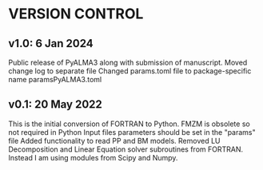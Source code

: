 # VERSION CONTROL

## v1.0: 6 Jan 2024

Public release of PyALMA3 along with submission of manuscript.
Moved change log to separate file
Changed params.toml file to package-specific name paramsPyALMA3.toml

## v0.1: 20 May 2022

This is the initial conversion of FORTRAN to Python.
FMZM is obsolete so not required in Python Input files
parameters should be set in the "params" file
Added functionality to read PP and BM models.
Removed LU Decomposition and Linear Equation solver subroutines from FORTRAN. Instead I am using modules from Scipy and Numpy.
